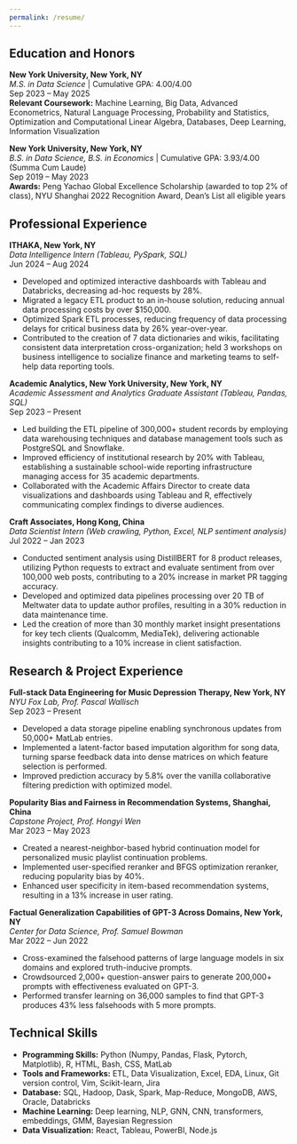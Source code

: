 ```yaml
---
permalink: /resume/
---
```





## Education and Honors

**New York University, New York, NY**  
*M.S. in Data Science* | Cumulative GPA: 4.00/4.00  
Sep 2023 – May 2025  
**Relevant Coursework:** Machine Learning, Big Data, Advanced Econometrics, Natural Language Processing, Probability and Statistics, Optimization and Computational Linear Algebra, Databases, Deep Learning, Information Visualization

**New York University, New York, NY**  
*B.S. in Data Science, B.S. in Economics* | Cumulative GPA: 3.93/4.00 (Summa Cum Laude)  
Sep 2019 – May 2023  
**Awards:** Peng Yachao Global Excellence Scholarship (awarded to top 2% of class), NYU Shanghai 2022 Recognition Award, Dean’s List all eligible years

## Professional Experience

**ITHAKA, New York, NY**  
*Data Intelligence Intern (Tableau, PySpark, SQL)*  
Jun 2024 – Aug 2024  
- Developed and optimized interactive dashboards with Tableau and Databricks, decreasing ad-hoc requests by 28%.
- Migrated a legacy ETL product to an in-house solution, reducing annual data processing costs by over $150,000.
- Optimized Spark ETL processes, reducing frequency of data processing delays for critical business data by 26% year-over-year.
- Contributed to the creation of 7 data dictionaries and wikis, facilitating consistent data interpretation cross-organization; held 3 workshops on business intelligence to socialize finance and marketing teams to self-help data reporting tools.

**Academic Analytics, New York University, New York, NY**  
*Academic Assessment and Analytics Graduate Assistant (Tableau, Pandas, SQL)*  
Sep 2023 – Present  
- Led building the ETL pipeline of 300,000+ student records by employing data warehousing techniques and database management tools such as PostgreSQL and Snowflake.
- Improved efficiency of institutional research by 20% with Tableau, establishing a sustainable school-wide reporting infrastructure managing access for 35 academic departments.
- Collaborated with the Academic Affairs Director to create data visualizations and dashboards using Tableau and R, effectively communicating complex findings to diverse audiences.

**Craft Associates, Hong Kong, China**  
*Data Scientist Intern (Web crawling, Python, Excel, NLP sentiment analysis)*  
Jul 2022 – Jan 2023  
- Conducted sentiment analysis using DistillBERT for 8 product releases, utilizing Python requests to extract and evaluate sentiment from over 100,000 web posts, contributing to a 20% increase in market PR tagging accuracy.
- Developed and optimized data pipelines processing over 20 TB of Meltwater data to update author profiles, resulting in a 30% reduction in data maintenance time.
- Led the creation of more than 30 monthly market insight presentations for key tech clients (Qualcomm, MediaTek), delivering actionable insights contributing to a 10% increase in client satisfaction.

## Research & Project Experience

**Full-stack Data Engineering for Music Depression Therapy, New York, NY**  
*NYU Fox Lab, Prof. Pascal Wallisch*  
Sep 2023 – Present  
- Developed a data storage pipeline enabling synchronous updates from 50,000+ MatLab entries.
- Implemented a latent-factor based imputation algorithm for song data, turning sparse feedback data into dense matrices on which feature selection is performed.
- Improved prediction accuracy by 5.8% over the vanilla collaborative filtering prediction with optimized model.

**Popularity Bias and Fairness in Recommendation Systems, Shanghai, China**  
*Capstone Project, Prof. Hongyi Wen*  
Mar 2023 – May 2023  
- Created a nearest-neighbor-based hybrid continuation model for personalized music playlist continuation problems.
- Implemented user-specified reranker and BFGS optimization reranker, reducing popularity bias by 40%.
- Enhanced user specificity in item-based recommendation systems, resulting in a 13% increase in user rating.

**Factual Generalization Capabilities of GPT-3 Across Domains, New York, NY**  
*Center for Data Science, Prof. Samuel Bowman*  
Mar 2022 – Jun 2022  
- Cross-examined the falsehood patterns of large language models in six domains and explored truth-inducive prompts.
- Crowdsourced 2,000+ question-answer pairs to generate 200,000+ prompts with effectiveness evaluated on GPT-3.
- Performed transfer learning on 36,000 samples to find that GPT-3 produces 43% less falsehoods with 5 more prompts.

## Technical Skills

- **Programming Skills:** Python (Numpy, Pandas, Flask, Pytorch, Matplotlib), R, HTML, Bash, CSS, MatLab
- **Tools and Frameworks:** ETL, Data Visualization, Excel, EDA, Linux, Git version control, Vim, Scikit-learn, Jira
- **Database:** SQL, Hadoop, Dask, Spark, Map-Reduce, MongoDB, AWS, Oracle, Databricks
- **Machine Learning:** Deep learning, NLP, GNN, CNN, transformers, embeddings, GMM, Bayesian Regression
- **Data Visualization:** React, Tableau, PowerBI, Node.js



